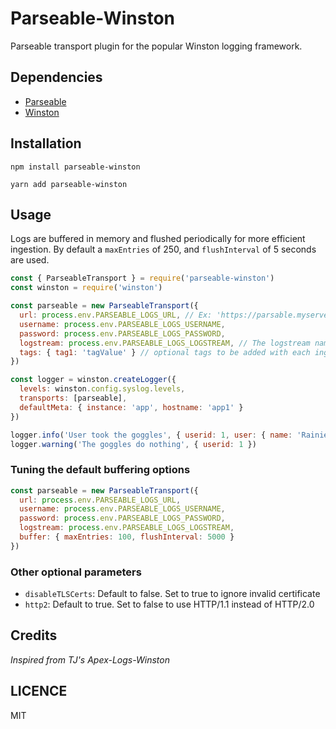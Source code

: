 

# Parseable-Winston

Parseable transport plugin for the popular Winston logging framework.

## Dependencies

* [Parseable](https://www.parseable.io/)
* [Winston](https://github.com/winstonjs/winston)

## Installation

```
npm install parseable-winston
```

```
yarn add parseable-winston
```

## Usage

Logs are buffered in memory and flushed periodically for more efficient ingestion. By default a `maxEntries` of 250, and `flushInterval` of 5 seconds are used.

```js
const { ParseableTransport } = require('parseable-winston')
const winston = require('winston')

const parseable = new ParseableTransport({
  url: process.env.PARSEABLE_LOGS_URL, // Ex: 'https://parsable.myserver.local/api/v1/logstream'
  username: process.env.PARSEABLE_LOGS_USERNAME,
  password: process.env.PARSEABLE_LOGS_PASSWORD,
  logstream: process.env.PARSEABLE_LOGS_LOGSTREAM, // The logstream name
  tags: { tag1: 'tagValue' } // optional tags to be added with each ingestion
})

const logger = winston.createLogger({
  levels: winston.config.syslog.levels,
  transports: [parseable],
  defaultMeta: { instance: 'app', hostname: 'app1' }
})

logger.info('User took the goggles', { userid: 1, user: { name: 'Rainier Wolfcastle' } })
logger.warning('The goggles do nothing', { userid: 1 })

```

### Tuning the default buffering options

```js
const parseable = new ParseableTransport({
  url: process.env.PARSEABLE_LOGS_URL,
  username: process.env.PARSEABLE_LOGS_USERNAME,
  password: process.env.PARSEABLE_LOGS_PASSWORD,
  logstream: process.env.PARSEABLE_LOGS_LOGSTREAM,
  buffer: { maxEntries: 100, flushInterval: 5000 }
})
```

### Other optional parameters

* `disableTLSCerts`: Default to false. Set to true to ignore invalid certificate
* `http2`: Default to true. Set to false to use HTTP/1.1 instead of HTTP/2.0

## Credits

*Inspired from TJ's Apex-Logs-Winston*

## LICENCE

MIT
